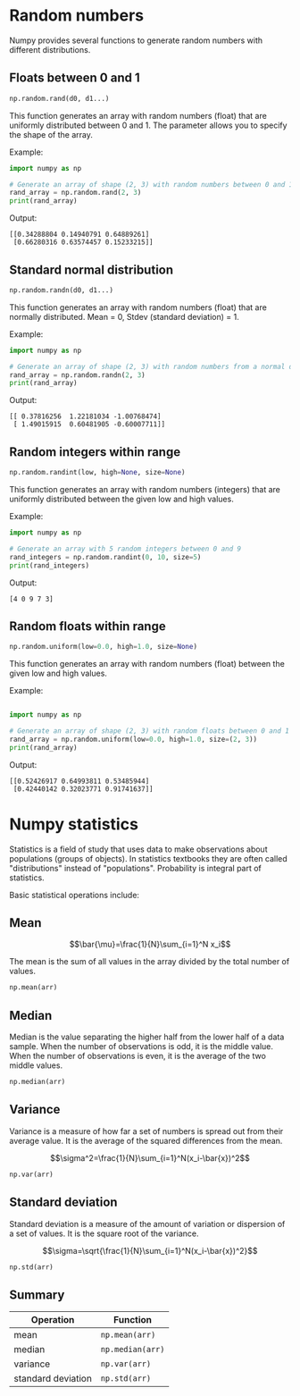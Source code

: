 # Random numbers

Numpy provides several functions to generate random numbers with different distributions.

## Floats between 0 and 1

```Python
np.random.rand(d0, d1...)
```

This function generates an array with random numbers (float) that are uniformly distributed between 0 and 1. The parameter allows you to specify the shape of the array.

Example:

```Python
import numpy as np

# Generate an array of shape (2, 3) with random numbers between 0 and 1
rand_array = np.random.rand(2, 3)
print(rand_array)
```

Output:

```
[[0.34288804 0.14940791 0.64889261]
 [0.66280316 0.63574457 0.15233215]]
```

## Standard normal distribution

```Python
np.random.randn(d0, d1...)
```

This function generates an array with random numbers (float) that are normally distributed. Mean = 0, Stdev (standard deviation) = 1.

Example:

```Python
import numpy as np

# Generate an array of shape (2, 3) with random numbers from a normal distribution
rand_array = np.random.randn(2, 3)
print(rand_array)
```

Output:

```
[[ 0.37816256  1.22181034 -1.00768474]
 [ 1.49015915  0.60481905 -0.60007711]]
```

## Random integers within range

```Python
np.random.randint(low, high=None, size=None)
```

This function generates an array with random numbers (integers) that are uniformly distributed between the given low and high values.

Example:

```Python
import numpy as np

# Generate an array with 5 random integers between 0 and 9
rand_integers = np.random.randint(0, 10, size=5)
print(rand_integers)
```

Output:

```
[4 0 9 7 3]
```

## Random floats within range

```Python
np.random.uniform(low=0.0, high=1.0, size=None)
```

This function generates an array with random numbers (float) between the given low and high values.

Example:

```Python

import numpy as np

# Generate an array of shape (2, 3) with random floats between 0 and 1
rand_array = np.random.uniform(low=0.0, high=1.0, size=(2, 3))
print(rand_array)
```

Output:

```
[[0.52426917 0.64993811 0.53485944]
 [0.42440142 0.32023771 0.91741637]]
```

# Numpy statistics

Statistics is a field of study that uses data to make observations about populations (groups of objects). In statistics textbooks they are often called "distributions" instead of "populations". Probability is integral part of statistics.

Basic statistical operations include:

## Mean

$$\bar{\mu}=\frac{1}{N}\sum_{i=1}^N x_i$$

The mean is the sum of all values in the array divided by the total number of values.

```python
np.mean(arr)
```

## Median

Median is the value separating the higher half from the lower half of a data sample. When the number of observations is odd, it is the middle value. When the number of observations is even, it is the average of the two middle values.

```python
np.median(arr)
```

## Variance

Variance is a measure of how far a set of numbers is spread out from their average value. It is the average of the squared differences from the mean.

$$\sigma^2=\frac{1}{N}\sum_{i=1}^N(x_i-\bar{x})^2$$

```python
np.var(arr)
```

## Standard deviation

Standard deviation is a measure of the amount of variation or dispersion of a set of values. It is the square root of the variance.

$$\sigma=\sqrt{\frac{1}{N}\sum_{i=1}^N(x_i-\bar{x})^2}$$

```python
np.std(arr)
```

## Summary

| Operation | Function |
| --- | --- |
| mean |  `np.mean(arr)` |
| median | `np.median(arr)` | 
| variance |  `np.var(arr)` |
| standard deviation | `np.std(arr)` |
